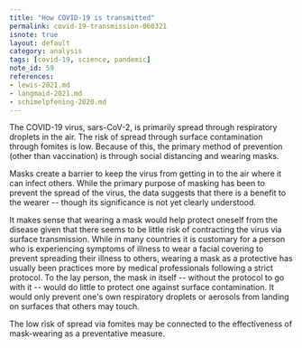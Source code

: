 ```yaml
---
title: "How COVID-19 is transmitted"
permalink: covid-19-transmission-060321
isnote: true
layout: default
category: analysis
tags: [covid-19, science, pandemic]
note_id: 59
references:
- lewis-2021.md
- langmaid-2021.md
- schimelpfening-2020.md
---
```


The COVID-19 virus, sars-CoV-2, is primarily spread through respiratory droplets in the air. The risk of spread through surface contamination through fomites is low. Because of this, the primary method of prevention (other than vaccination) is through social distancing and wearing masks. 

Masks create a barrier to keep the virus from getting in to the air where it can infect others. While the primary purpose of masking has been to prevent the spread of the virus, the data suggests that there is a benefit to the wearer -- though its significance is not yet clearly understood. 

It makes sense that wearing a mask would help protect oneself from the disease given that there seems to be little risk of contracting the virus via surface transmission. While in many countries it is customary for a person who is experiencing symptoms of illness to wear a facial covering to prevent spreading their illness to others, wearing a mask as a protective has usually been practices more by medical professionals following a strict protocol. To the lay person, the mask in itself -- without the protocol to go with it -- would do little to protect one against surface contamination. It would only prevent one's own respiratory droplets or aerosols from landing on surfaces that others may touch. 

The low risk of spread via fomites may be connected to the effectiveness of mask-wearing as a preventative measure.